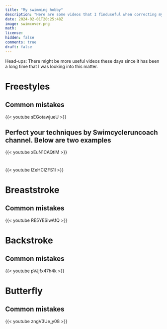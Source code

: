 ```yaml
---
title: "My swimming hobby"
description: "Here are some videos that I finduseful when correcting my swimming techniques"
date: 2024-02-01T20:25:48Z
image: swimcover.png
math: 
license: 
hidden: false
comments: true
draft: false
---
```

Head-ups: There might be more useful videos these days since it has been a long time that I was looking into this matter.
# Freestyles
## Common mistakes
{{< youtube sEGotawjueU >}}

## Perfect your techniques by Swimcycleruncoach channel. Below are two examples
{{< youtube xEuN1CAQtiM >}}
#
{{< youtube lZeHClZFS1I >}}

# Breaststroke
## Common mistakes
{{< youtube RE5YESiwAfQ >}}

# Backstroke
## Common mistakes
{{< youtube pVJjfx47h4k >}}

# Butterfly
## Common mistakes
{{< youtube zngV3Ue_y08 >}}
